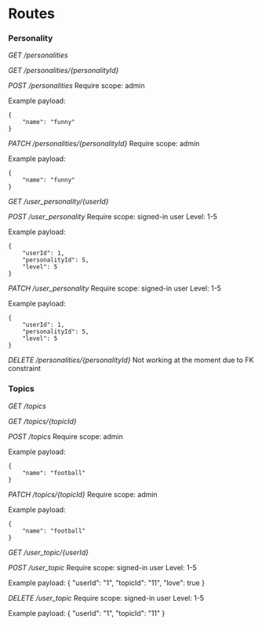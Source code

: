 # Routes

### Personality

*GET /personalities*

*GET /personalities/{personalityId}*

*POST /personalities*
Require scope: admin

Example payload: 
```
{
	"name": "funny"
}
```
*PATCH /personalities/{personalityId}*
Require scope: admin

Example payload: 
```
{
	"name": "funny"
}
```

*GET /user_personality/{userId}*


*POST /user_personality*
Require scope: signed-in user
Level: 1-5

Example payload:
```
{
	"userId": 1,
	"personalityId": 5,
	"level": 5
}
```

*PATCH /user_personality*
Require scope: signed-in user
Level: 1-5

Example payload:
```
{
	"userId": 1,
	"personalityId": 5,
	"level": 5
}
```

*DELETE /personalities/{personalityId}*
Not working at the moment due to FK constraint


### Topics

*GET /topics*

*GET /topics/{topicId}*

*POST /topics*
Require scope: admin

Example payload: 
```
{
	"name": "football"
}
```

*PATCH /topics/{topicId}*
Require scope: admin

Example payload: 
```
{
	"name": "football"
}
```

*GET /user_topic/{userId}*


*POST /user_topic*
Require scope: signed-in user
Level: 1-5

Example payload:
{
	"userId": "1",
	"topicId": "11",
	"love": true
}

*DELETE /user_topic*
Require scope: signed-in user
Level: 1-5

Example payload:
{
	"userId": "1",
	"topicId": "11"
}